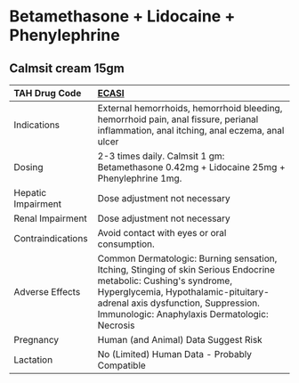 # Betamethasone + Lidocaine + Phenylephrine

## Calmsit cream 15gm

| TAH Drug Code      | [**ECASI**](https://www.tahsda.org.tw/drugs/hissearch.php?drug_code=ECASI)                                                                                                                                                                      |
|:-------------------|:------------------------------------------------------------------------------------------------------------------------------------------------------------------------------------------------------------------------------------------------|
| Indications        | External hemorrhoids, hemorrhoid bleeding, hemorrhoid pain, anal fissure, perianal inflammation, anal itching, anal eczema, anal ulcer                                                                                                          |
| Dosing             | 2-3 times daily. Calmsit 1 gm: Betamethasone 0.42mg + Lidocaine 25mg + Phenylephrine 1mg.                                                                                                                                                       |
| Hepatic Impairment | Dose adjustment not necessary                                                                                                                                                                                                                   |
| Renal Impairment   | Dose adjustment not necessary                                                                                                                                                                                                                   |
| Contraindications  | Avoid contact with eyes or oral consumption.                                                                                                                                                                                                    |
| Adverse Effects    | Common Dermatologic: Burning sensation, Itching, Stinging of skin Serious Endocrine metabolic: Cushing's syndrome, Hyperglycemia, Hypothalamic-pituitary-adrenal axis dysfunction, Suppression. Immunologic: Anaphylaxis Dermatologic: Necrosis |
| Pregnancy          | Human (and Animal) Data Suggest Risk                                                                                                                                                                                                            |
| Lactation          | No (Limited) Human Data - Probably Compatible                                                                                                                                                                                                   |

